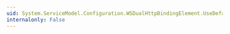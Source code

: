 ```yaml
---
uid: System.ServiceModel.Configuration.WSDualHttpBindingElement.UseDefaultWebProxy
internalonly: False
---
```

